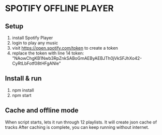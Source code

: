 
# SPOTIFY OFFLINE PLAYER
## Setup
1. install Spotify Player
2. login to play any music
3. visit https://open.spotify.com/token to create a token
4. replace the token with line 14
token: "NAowChgKB1Nwb3RpZnkSABoGmAEByAEBJTh0jVkSFJhXo42-CyRtLbFotf08tHFgANle"
## Install & run
1. npm install
2. npm start
## Cache and offline mode
When script starts, lets it run through 12 playlists. It will create json cache of tracks
After caching is complete, you can keep running without internet.
